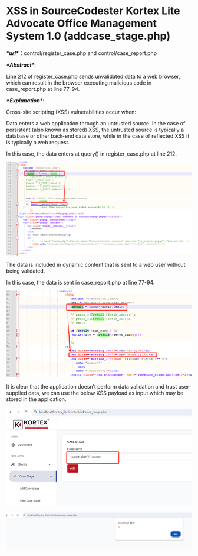 # XSS in SourceCodester Kortex Lite Advocate Office Management System 1.0 (addcase_stage.php)

***\*url\****：control/register_case.php and control/case_report.php 

 

***\*Abstract\****:

 

Line 212 of register_case.php sends unvalidated data to a web browser, which can result in the browser executing malicious code in case_report.php at line 77-94.

 

***\*Explanation\****:

 

Cross-site scripting (XSS) vulnerabilities occur when:

Data enters a web application through an untrusted source. In the case of persistent (also known as stored) XSS, the untrusted source is typically a database or other back-end data store, while in the case of reflected XSS it is typically a web request.



In this case, the data enters at query() in register_case.php at line 212.

![1](img/1.png) 

The data is included in dynamic content that is sent to a web user without being validated.

In this case, the data is sent in case_report.php at line 77-94.

![2](img/2.png) 

It is clear that the application doesn’t perform data validation and trust user-supplied data, we can use the below XSS payload as input which may be stored in the application.

<script>alert(1)</script>

![3](img/3.png)

![4](img/4.png)